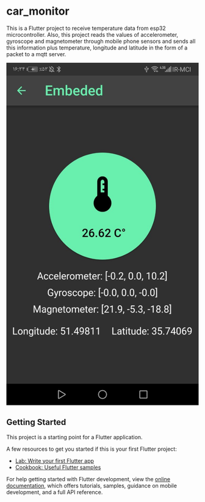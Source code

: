 # car_monitor

This is a Flutter project to receive temperature data from esp32 microcontroller.
Also, this project reads the values ​​of accelerometer, gyroscope and magnetometer through mobile phone sensors and sends all this information plus temperature, longitude and latitude in the form of a packet to a mqtt server.

![Screen-Shot](images/photo_2022-07-02_15-53-14.jpg)

## Getting Started

This project is a starting point for a Flutter application.

A few resources to get you started if this is your first Flutter project:

- [Lab: Write your first Flutter app](https://docs.flutter.dev/get-started/codelab)
- [Cookbook: Useful Flutter samples](https://docs.flutter.dev/cookbook)

For help getting started with Flutter development, view the
[online documentation](https://docs.flutter.dev/), which offers tutorials,
samples, guidance on mobile development, and a full API reference.
